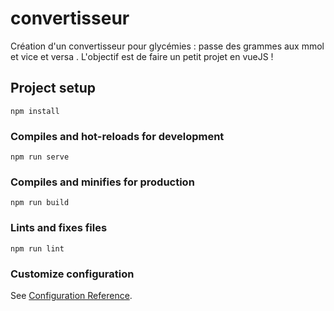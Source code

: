 # convertisseur
Création d'un convertisseur pour glycémies : passe des grammes aux mmol et vice et versa . L'objectif est de faire un petit projet en vueJS !
## Project setup
```
npm install
```

### Compiles and hot-reloads for development
```
npm run serve
```

### Compiles and minifies for production
```
npm run build
```

### Lints and fixes files
```
npm run lint
```

### Customize configuration
See [Configuration Reference](https://cli.vuejs.org/config/).

